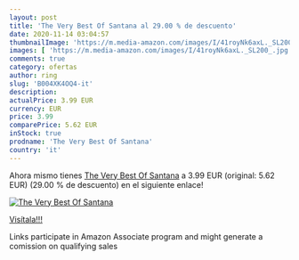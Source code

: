 ```yaml
---
layout: post
title: 'The Very Best Of Santana al 29.00 % de descuento'
date: 2020-11-14 03:04:57
thumbnailImage: 'https://m.media-amazon.com/images/I/41royNk6axL._SL200_.jpg'
images: [ 'https://m.media-amazon.com/images/I/41royNk6axL._SL200_.jpg' ]
comments: true
category: ofertas
author: ring
slug: 'B004XK4OQ4-it'
description:
actualPrice: 3.99 EUR
currency: EUR
price: 3.99
comparePrice: 5.62 EUR
inStock: true
prodname: 'The Very Best Of Santana'
country: 'it'
---
```


Ahora mismo tienes [The Very Best Of Santana](https://www.amazon.it/dp/B004XK4OQ4/?tag=tolees00-21) a 3.99 EUR (original: 5.62 EUR) (29.00 %  de descuento) en el siguiente enlace!

[![The Very Best Of Santana](https://m.media-amazon.com/images/I/41royNk6axL._SL200_.jpg)](https://www.amazon.it/dp/B004XK4OQ4/?tag=tolees00-21)

[Visítala!!!](https://www.amazon.it/dp/B004XK4OQ4/?tag=tolees00-21)

Links participate in Amazon Associate program and might generate a comission on qualifying sales
